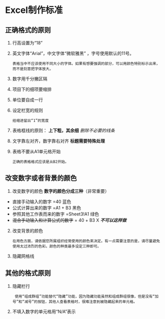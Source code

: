 # Excel制作标准

## 正确格式的原则

1. 行高设置为“18”
2. 英文字体“Arial”，中文字体“微软雅黑” ，字号使用默认的11号。
            
       表格当中不应该使用不同大小的字体。如果有想要强调的部分，可以用颜色特别标示出来，而不是刻意把字体放大。

3. 数字用千分撇区隔
4. 项目下的细项要缩排
5. 单位要自成一行
6. 设定栏宽的规则
  
       给缩进留出“1”的宽度
 
7. 表格框线的原则： **上下粗，其余细**   *删除不必要的线条*
8. 文字靠左对齐，数字靠右对齐  **标题需要特殊处理**
9. 表格不要从A1单元格开始
  
       正确的表格格式应该是从B2开始。
  
## 改变数字或者背景的颜色

1. 改变数字的颜色  **数字的颜色分成三种**（非常重要）
  - 直接手动输入的数字       =40         蓝色
  - 公式计算出来的数字       =A1 + B3         黑色
  - 参照其他工作表而来的数字        =Sheet3!A1   绿色
  -  ~~混合手动输入和计算公式的数字~~     = 40 + B3   X   ***不可以这样做***

  
2. 改变背景的颜色
    
       在用色方面，请依据您所属组织经常使用的颜色来决定。有一点需要注意的是，请尽量避免使用太过浓烈的色彩。颜色的种类最多设定三种即可。

3. 隐藏网格线

## 其他的格式原则
1. 隐藏栏行
                 
        使用“组成群组”功能替代“隐藏”功能，因为隐藏功能虽然和组成群组很像，但是没有“加号”和“减号”的按钮，其他人查看表格时，很难注意到被隐藏起来的单元格。
    
2. 不填入数字的单元格用“N/A”表示
